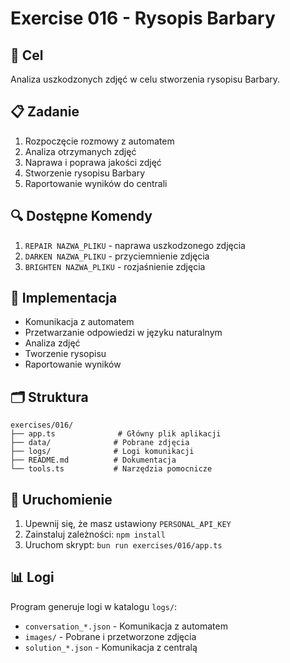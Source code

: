 # Exercise 016 - Rysopis Barbary

## 🎯 Cel
Analiza uszkodzonych zdjęć w celu stworzenia rysopisu Barbary.

## 📋 Zadanie
1. Rozpoczęcie rozmowy z automatem
2. Analiza otrzymanych zdjęć
3. Naprawa i poprawa jakości zdjęć
4. Stworzenie rysopisu Barbary
5. Raportowanie wyników do centrali

## 🔍 Dostępne Komendy
1. `REPAIR NAZWA_PLIKU` - naprawa uszkodzonego zdjęcia
2. `DARKEN NAZWA_PLIKU` - przyciemnienie zdjęcia
3. `BRIGHTEN NAZWA_PLIKU` - rozjaśnienie zdjęcia

## 📝 Implementacja
- Komunikacja z automatem
- Przetwarzanie odpowiedzi w języku naturalnym
- Analiza zdjęć
- Tworzenie rysopisu
- Raportowanie wyników

## 🗂️ Struktura
```
exercises/016/
├── app.ts              # Główny plik aplikacji
├── data/              # Pobrane zdjęcia
├── logs/              # Logi komunikacji
├── README.md          # Dokumentacja
└── tools.ts           # Narzędzia pomocnicze
```

## 🚀 Uruchomienie
1. Upewnij się, że masz ustawiony `PERSONAL_API_KEY`
2. Zainstaluj zależności: `npm install`
3. Uruchom skrypt: `bun run exercises/016/app.ts`

## 📊 Logi
Program generuje logi w katalogu `logs/`:
- `conversation_*.json` - Komunikacja z automatem
- `images/` - Pobrane i przetworzone zdjęcia
- `solution_*.json` - Komunikacja z centralą